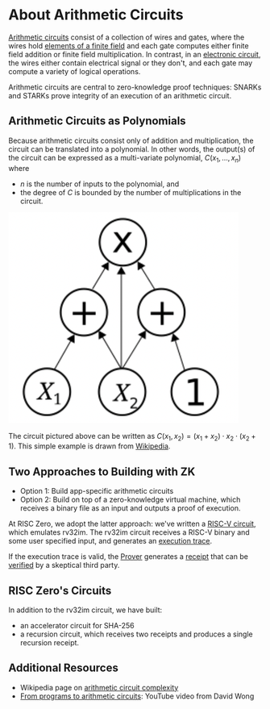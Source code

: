 # About Arithmetic Circuits

[Arithmetic circuits](https://en.wikipedia.org/wiki/Arithmetic_circuit_complexity) consist of a collection of wires and gates, where the wires hold [elements of a finite field](about-finite-fields.md) and each gate computes either finite field addition or finite field multiplication.
In contrast, in an [electronic circuit](https://en.wikipedia.org/wiki/Electronic_circuit), the wires either contain electrical signal or they don't, and each gate may compute a variety of logical operations.

Arithmetic circuits are central to zero-knowledge proof techniques: SNARKs and STARKs prove integrity of an execution of an arithmetic circuit.

## Arithmetic Circuits as Polynomials

Because arithmetic circuits consist only of addition and multiplication, the circuit can be translated into a polynomial. In other words, the output(s) of the circuit can be expressed as a multi-variate polynomial, $C(x_1,\ldots,x_n)$ where

- $n$ is the number of inputs to the polynomial, and
- the degree of $C$ is bounded by the number of multiplications in the circuit.

![](assets/arithmeticcircuit.png)

The circuit pictured above can be written as $C(x_1, x_2) = (x_1+x_2)\cdot x_2 \cdot (x_2+1)$. This simple example is drawn from [Wikipedia](https://en.wikipedia.org/wiki/Arithmetic_circuit_complexity).

## Two Approaches to Building with ZK

- Option 1: Build app-specific arithmetic circuits
- Option 2: Build on top of a zero-knowledge virtual machine, which receives a binary file as an input and outputs a proof of execution.

At RISC Zero, we adopt the latter approach: we've written a [RISC-V circuit](https://docs.rs/risc0-circuit-rv32im/0.16/risc0_circuit_rv32im/), which emulates rv32im.
The rv32im circuit receives a RISC-V binary and some user specified input, and generates an [execution trace](../proof-system/what_is_a_trace.md).

If the execution trace is valid, the [Prover](https://docs.rs/risc0-zkvm/0.16/risc0_zkvm/prove/index.html) generates a [receipt] that can be [verified] by a skeptical third party.

## RISC Zero's Circuits

In addition to the rv32im circuit, we have built:

- an accelerator circuit for SHA-256
- a recursion circuit, which receives two receipts and produces a single recursion receipt.

## Additional Resources

- Wikipedia page on [arithmetic circuit complexity](https://en.wikipedia.org/wiki/Arithmetic_circuit_complexity)
- [From programs to arithmetic circuits](https://www.youtube.com/watch?v=0M0pAubEjz8&list=PLBJMt6zV1c7Gh9Utg-Vng2V6EYVidTFCC&index=4): YouTube video from David Wong

[verified]: https://docs.rs/risc0-zkvm/0.16/risc0_zkvm/receipt/#usage
[receipt]: https://docs.rs/risc0-zkvm/0.16/risc0_zkvm/receipt/
